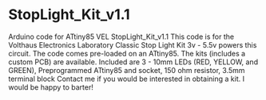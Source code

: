 # StopLight_Kit_v1.1
Arduino code for ATtiny85 VEL StopLight_Kit_v1.1 
This code is for the Volthaus Electronics Laboratory Classic Stop Light Kit  3v - 5.5v powers this circuit. The code comes pre-loaded on an ATtiny85.
The kits (includes a custom PCB) are available. Included are 3 - 10mm LEDs (RED, YELLOW, and GREEN), Preprogrammed ATtiny85 and socket, 150 ohm resistor, 3.5mm terminal block
Contact me if you would be interested in obtaining a kit. I would be happy to barter!
